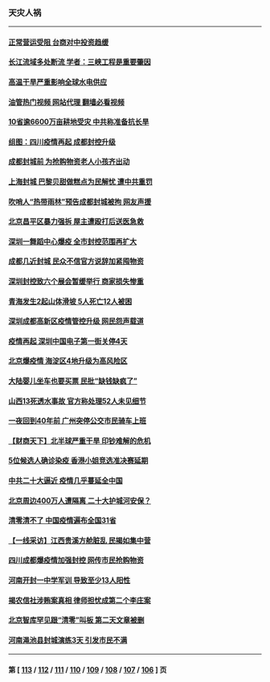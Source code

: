 ### 天灾人祸
---
#### [正常营运受阻 台商对中投资趋缓](../../pages/ncid280/n13816456.md?09030845) 
#### [长江流域多处断流 学者：三峡工程是重要肇因](../../pages/ncid280/n13816295.md?09030845) 
#### [高温干旱严重影响全球水电供应](../../pages/ncid280/n13815950.md?09030845) 
#### [油管热门视频 网站代理 翻墙必看视频](http://209.222.30.114:81/youtube.html?09030845)
#### [10省逾6600万亩耕地受灾 中共称准备抗长旱](../../pages/ncid280/n13815968.md?09030845) 
#### [组图：四川疫情再起 成都封控升级](../../pages/ncid280/n13816046.md?09030845) 
#### [成都封城前 为抢购物资老人小孩齐出动](../../pages/ncid280/n13815858.md?09030845) 
#### [上海封城 巴黎贝甜做糕点为民解忧 遭中共重罚](../../pages/ncid280/n13815676.md?09030845) 
#### [吹哨人“热带雨林”预告成都封城被拘 网友声援](../../pages/ncid280/n13815388.md?09030845) 
#### [北京昌平区暴力强拆 屋主遭殴打后送医急救](../../pages/ncid280/n13815576.md?09030845) 
#### [深圳一舞蹈中心爆疫 全市封控范围再扩大](../../pages/ncid280/n13815419.md?09030845) 
#### [成都几近封城 民众不信官方说辞加紧囤物资](../../pages/ncid280/n13815284.md?09030845) 
#### [深圳封控致六个展会暂缓举行 商家损失惨重](../../pages/ncid280/n13815143.md?09030845) 
#### [青海发生2起山体滑坡 5人死亡12人被困](../../pages/ncid280/n13814999.md?09030845) 
#### [深圳成都高新区疫情管控升级 网民怨声载道](../../pages/ncid280/n13814399.md?09030845) 
#### [疫情再起 深圳中国电子第一街关停4天](../../pages/ncid280/n13814373.md?09030845) 
#### [北京爆疫情 海淀区4地升级为高风险区](../../pages/ncid280/n13814527.md?09030845) 
#### [大陆婴儿坐车也要买票 民批“缺钱缺疯了”](../../pages/ncid280/n13814495.md?09030845) 
#### [山西13死透水事故 官方称处理52人未见细节](../../pages/ncid280/n13814417.md?09030845) 
#### [一夜回到40年前 广州突停公交市民骑车上班](../../pages/ncid280/n13814287.md?09030845) 
#### [【财商天下】北半球严重干旱 印钞难解的危机](../../pages/ncid280/n13814000.md?09030845) 
#### [5位候选人确诊染疫 香港小姐竞选准决赛延期](../../pages/ncid280/n13814005.md?09030845) 
#### [中共二十大逼近 疫情几乎蔓延全中国](../../pages/ncid280/n13813991.md?09030845) 
#### [北京周边400万人遭隔离 二十大护城河安保？](../../pages/ncid280/n13813870.md?09030845) 
#### [清零清不了 中国疫情遍布全国31省](../../pages/ncid280/n13813867.md?09030845) 
#### [【一线采访】江西贵溪方舱脏乱 民揭如集中营](../../pages/ncid280/n13813251.md?09030845) 
#### [四川成都爆疫情加强封控 网传市民抢购物资](../../pages/ncid280/n13813588.md?09030845) 
#### [河南开封一中学军训 导致至少13人阳性](../../pages/ncid280/n13813702.md?09030845) 
#### [揭农信社涉贿案真相 律师担忧成第二个李庄案](../../pages/ncid280/n13812915.md?09030845) 
#### [北京智库罕见跟“清零”叫板 第二天文章被删](../../pages/ncid280/n13813675.md?09030845) 
#### [河南渑池县封城演练3天 引发市民不满](../../pages/ncid280/n13813454.md?09030845) 

---
#### 第 [ [113](./113.md?09030845) / [112](./112.md?09030845) / [111](./111.md?09030845) / [110](./110.md?09030845) / [109](./109.md?09030845) / [108](./108.md?09030845) / [107](./107.md?09030845) / [106](./106.md?09030845) ] 页
